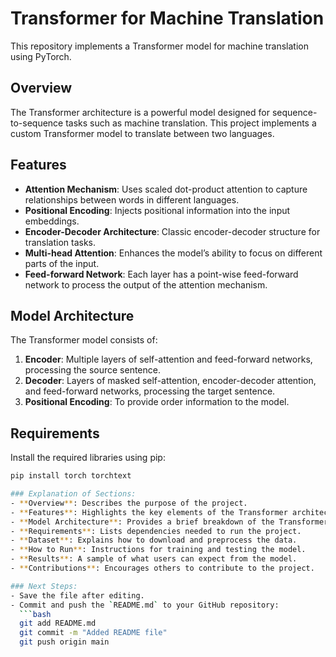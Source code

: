 # Transformer for Machine Translation

This repository implements a Transformer model for machine translation using PyTorch.

## Overview

The Transformer architecture is a powerful model designed for sequence-to-sequence tasks such as machine translation. This project implements a custom Transformer model to translate between two languages.

## Features

- **Attention Mechanism**: Uses scaled dot-product attention to capture relationships between words in different languages.
- **Positional Encoding**: Injects positional information into the input embeddings.
- **Encoder-Decoder Architecture**: Classic encoder-decoder structure for translation tasks.
- **Multi-head Attention**: Enhances the model’s ability to focus on different parts of the input.
- **Feed-forward Network**: Each layer has a point-wise feed-forward network to process the output of the attention mechanism.

## Model Architecture

The Transformer model consists of:

1. **Encoder**: Multiple layers of self-attention and feed-forward networks, processing the source sentence.
2. **Decoder**: Layers of masked self-attention, encoder-decoder attention, and feed-forward networks, processing the target sentence.
3. **Positional Encoding**: To provide order information to the model.

## Requirements

Install the required libraries using pip:

```bash
pip install torch torchtext

### Explanation of Sections:
- **Overview**: Describes the purpose of the project.
- **Features**: Highlights the key elements of the Transformer architecture.
- **Model Architecture**: Provides a brief breakdown of the Transformer’s components.
- **Requirements**: Lists dependencies needed to run the project.
- **Dataset**: Explains how to download and preprocess the data.
- **How to Run**: Instructions for training and testing the model.
- **Results**: A sample of what users can expect from the model.
- **Contributions**: Encourages others to contribute to the project.

### Next Steps:
- Save the file after editing.
- Commit and push the `README.md` to your GitHub repository:
  ```bash
  git add README.md
  git commit -m "Added README file"
  git push origin main
